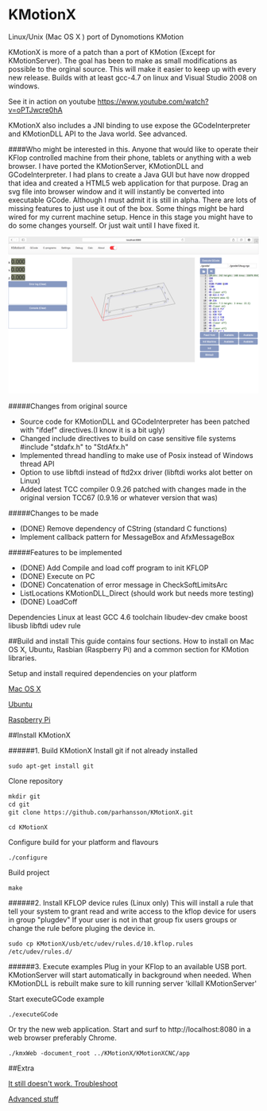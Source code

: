 KMotionX
========

Linux/Unix (Mac OS X ) port of Dynomotions KMotion

KMotionX is more of a patch than a port of KMotion (Except for KMotionServer). The goal has been to make as small modifications as possible to the orginal source. This will make it easier to keep up with every new release.
    Builds with at least gcc-4.7 on linux and Visual Studio 2008 on windows.


See it in action on youtube
https://www.youtube.com/watch?v=oPTJwcre0hA


KMotionX also includes a JNI binding to use expose the GCodeInterpreter and KMotionDLL API to the Java world. See advanced.

####Who might be interested in this.
Anyone that would like to operate their KFlop controlled machine from their phone, tablets or anything with a web browser. I have ported the KMotionServer, KMotionDLL and GCodeInterpreter. I had plans to create a Java GUI but have now dropped that idea and created a HTML5 web application for that purpose. Drag an svg file into browser window and it will instantly be converted into executable GCode. Although I must admit it is still in alpha. There are lots of missing features to just use it out of the box. Some things might be hard wired for my current machine setup. Hence in this stage you might have to do some changes yourself. Or just wait until I have fixed it.


![Image of KMXWeb](KMotionX/doc/images/main.png)


#####Changes from original source
- Source code for KMotionDLL and GCodeInterpreter has been patched with "ifdef" directives.(I know it is a bit ugly)
- Changed include directives to build on case sensitive file systems #include "stdafx.h" to "StdAfx.h"
- Implemented thread handling to make use of Posix instead of Windows thread API
- Option to use libftdi instead of ftd2xx driver (libftdi works alot better on Linux)
- Added latest TCC compiler 0.9.26 patched with changes made in the original version TCC67 (0.9.16 or whatever version that was)

#####Changes to be made
- (DONE) Remove dependency of CString (standard C functions)
- Implement callback pattern for MessageBox and AfxMessageBox


#####Features to be implemented
- (DONE) Add Compile and load coff program to init KFLOP
- (DONE) Execute on PC
- (DONE) Concatenation of error message in CheckSoftLimitsArc
- ListLocations KMotionDLL_Direct (should work but needs more testing)
- (DONE) LoadCoff


Dependencies
Linux at least GCC 4.6 toolchain
libudev-dev
cmake
boost
libusb
libftdi
udev rule


##Build and install
This guide contains four sections. How to install on Mac OS X, Ubuntu, Rasbian (Raspberry Pi) and a common section for KMotion libraries.

Setup and install required dependencies on your platform

[Mac OS X](KMotionX/doc/MacOSX.md)

[Ubuntu](KMotionX/doc/Ubuntu.md)

[Raspberry Pi](KMotionX/doc/RaspberryPi.md)

##Install KMotionX

######1. Build KMotionX
Install git if not already installed
```
sudo apt-get install git
```

Clone repository
```
mkdir git
cd git
git clone https://github.com/parhansson/KMotionX.git
```

```
cd KMotionX
```
Configure build for your platform and flavours
```
./configure
```
Build project
```
make
```

######2. Install KFLOP device rules (Linux only)
This will install a rule that tell your system to grant read and write access to the kflop device for users in group "plugdev"
If your user is not in that group fix users groups or change the rule before pluging the device in.
```
sudo cp KMotionX/usb/etc/udev/rules.d/10.kflop.rules /etc/udev/rules.d/
```

######3. Execute examples
Plug in your KFlop to an available USB port.
KMotionServer will start automatically in background when needed.
When KMotionDLL is rebuilt make sure to kill running server 'killall KMotionServer'

Start executeGCode example
```
./executeGCode
```
Or try the new web application. Start and surf to http://localhost:8080 in a web browser preferably Chrome.
```
./kmxWeb -document_root ../KMotionX/KMotionXCNC/app
```

##Extra

[It still doesn't work. Troubleshoot](KMotionX/doc/Troubleshooting.md)


[Advanced stuff](KMotionX/doc/Advanced.md)
